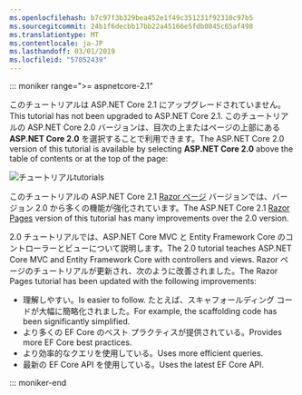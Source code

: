 ```yaml
---
ms.openlocfilehash: b7c97f3b329bea452e1f49c351231f92310c97b5
ms.sourcegitcommit: 24b1f6decbb17bb22a45166e5fdb0845c65af498
ms.translationtype: MT
ms.contentlocale: ja-JP
ms.lasthandoff: 03/01/2019
ms.locfileid: "57052439"
---
```

::: moniker range=">= aspnetcore-2.1"

<span data-ttu-id="efc59-101">このチュートリアルは ASP.NET Core 2.1 にアップグレードされていません。</span><span class="sxs-lookup"><span data-stu-id="efc59-101">This tutorial has not been upgraded to ASP.NET Core 2.1.</span></span> <span data-ttu-id="efc59-102">このチュートリアルの ASP.NET Core 2.0 バージョンは、目次の上またはページの上部にある **ASP.NET Core 2.0** を選択することで利用できます。</span><span class="sxs-lookup"><span data-stu-id="efc59-102">The ASP.NET Core 2.0 version of this tutorial is available by selecting **ASP.NET Core 2.0** above the table of contents or at the top of the page:</span></span>

![<span data-ttu-id="efc59-103">チュートリアル</span><span class="sxs-lookup"><span data-stu-id="efc59-103">tutorials</span></span> ](~//data/ef-rp/read-related-data/_static/2.1.png)

<span data-ttu-id="efc59-104">このチュートリアルの ASP.NET Core 2.1 [Razor ページ](xref:data/ef-rp/intro) バージョンでは、バージョン 2.0 から多くの機能が強化されています。</span><span class="sxs-lookup"><span data-stu-id="efc59-104">The ASP.NET Core 2.1 [Razor Pages](xref:data/ef-rp/intro) version of this tutorial has many improvements over the 2.0 version.</span></span>

<span data-ttu-id="efc59-105">2.0 チュートリアルでは、ASP.NET Core MVC と Entity Framework Core のコントローラーとビューについて説明します。</span><span class="sxs-lookup"><span data-stu-id="efc59-105">The 2.0 tutorial teaches ASP.NET Core MVC and Entity Framework Core with controllers and views.</span></span> <span data-ttu-id="efc59-106">Razor ページのチュートリアルが更新され、次のように改善されました。</span><span class="sxs-lookup"><span data-stu-id="efc59-106">The Razor Pages tutorial has been updated with the following improvements:</span></span>

* <span data-ttu-id="efc59-107">理解しやすい。</span><span class="sxs-lookup"><span data-stu-id="efc59-107">Is easier to follow.</span></span> <span data-ttu-id="efc59-108">たとえば、スキャフォールディング コードが大幅に簡略化されました。</span><span class="sxs-lookup"><span data-stu-id="efc59-108">For example, the scaffolding code has been significantly simplified.</span></span>
* <span data-ttu-id="efc59-109">より多くの EF Core のベスト プラクティスが提供されている。</span><span class="sxs-lookup"><span data-stu-id="efc59-109">Provides more EF Core best practices.</span></span>
* <span data-ttu-id="efc59-110">より効率的なクエリを使用している。</span><span class="sxs-lookup"><span data-stu-id="efc59-110">Uses more efficient queries.</span></span>
* <span data-ttu-id="efc59-111">最新の EF Core API を使用している。</span><span class="sxs-lookup"><span data-stu-id="efc59-111">Uses the latest EF Core API.</span></span>

::: moniker-end
